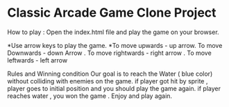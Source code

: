 # Classic Arcade Game Clone Project
How to play :
Open the index.html file and play the game on your browser.

*Use  arrow keys to play the game.
*To move upwards - up arrow.
To move Downwards - down Arrow .
To move rightwards - right arrow .
To move leftwards - left arrow

Rules and Winning condition
Our goal is to reach the Water ( blue color) without colliding with enemies on the game.
if player got hit by sprite , player goes to initial position and you should play the game again.
if player reaches water , you won the game . Enjoy and play again.
